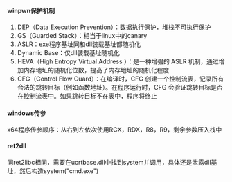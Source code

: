 #### winpwn保护机制

1. DEP（Data Execution Prevention）：数据执行保护，堆栈不可执行保护
2. GS（Guarded Stack）：相当于linux中的canary
3. ASLR：exe程序基址同和dll装载基址都随机化
4. Dynamic Base：仅dll装载基址随机化
5. HEVA（High Entropy Virtual Address ）：是一种增强的 ASLR 机制，通过增加内存地址的随机化位数，提高了内存地址的随机化程度
6. CFG（Control Flow Guard）：在编译时，CFG 创建一个控制流表，记录所有合法的跳转目标（例如函数地址）。在程序运行时，CFG 会验证跳转目标是否在控制流表中。如果跳转目标不在表中，程序将终止

#### windows传参

x64程序传参顺序：从右到左依次使用RCX，RDX，R8，R9，剩余参数压入栈中

#### ret2dll

同ret2libc相同，需要在ucrtbase.dll中找到system并调用，具体还是泄露dll基址，然后构造system("cmd.exe")

